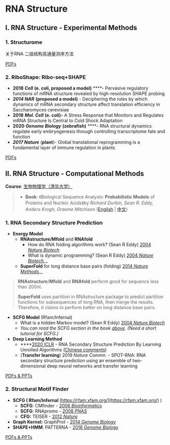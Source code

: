 # RNA Structure

## I. RNA Structure - Experimental Methods 

### 1. Structurome

关于RNA 二级结构高通量测序方法

[PDFs](https://cloud.tsinghua.edu.cn/d/759f79f0a9c24fb7aab4/?p=/RNA%20Probing%20Experiments&mode=list)

### 2. RiboShape: Ribo-seq+SHAPE

* **2018** _**Cell**_  **\(e. coli, proposed a model\)** _****_- Pervasive regulatory functions of mRNA structure revealed by high-resolution SHAPE probing
* _**2014 NAR**_ **\(proposed a model\)** - Deciphering the rules by which dynamics of mRNA secondary structure affect translation efficiency in Saccharomyces cerevisiae
* **2018** _**Mol. Cell**_ **\(e. coli\)-** A Stress Response that Monitors and Regulates mRNA Structure Is Central to Cold Shock Adaptation
* **2020** _**Genome Biology**_ **\(zebrafish\)** _****_- RNA structural dynamics regulate early embryogenesis through controlling transcriptome fate and function
* _**2017 Nature**_ \(**plant**\)- Global translational reprogramming is a fundamental layer of immune regulation in plants

[PDFs](https://cloud.tsinghua.edu.cn/d/759f79f0a9c24fb7aab4/?p=/Riboshape&mode=list)



## II. RNA Structure - Computational Methods

**Course**: [生物物理学（清华大学）](https://www.ncrnalab.org/courses/#biophysics) 

> * **Book**:   《Biological Sequence Analysis: **Probabilistic Models** of Proteins and Nucleic Acids》by _Richard Durbin, Sean R. Eddy, Anders Krogh, Graeme Mitchison_  \([English](http://www.amazon.com/Biological-Sequence-Analysis-Probabilistic-Proteins/dp/0521629713) \| [中文](http://www.amazon.cn/dp/B003ZUIRZ2)\)

### 1. RNA Secondary Structure Prediction

* **Energy Model** 
  * **RNAstructure/Mfold**  and **RNAfold** 
    * How do RNA folding algorithms work? \(Sean R Eddy\) [2004 _Nature Biotech_](https://www.nature.com/articles/nbt1104-1457) 
    * What is dynamic programming? \(Sean R Eddy\) [2004 _Nature Biotech_](http://dx.doi.org/10.1038/nbt0704-909)\_\_
  * **SuperFold** for long distance base pairs \(folding\)  [2014 _Nature Methods_](https://www.ncbi.nlm.nih.gov/pubmed/25028896)\_\_

> **RNAstructure**/**Mfold**  and **RNAfold** perform good for sequence less than 200nt.
>
> **SuperFold** uses partition in RNAstructure package to predict partition functions for subsequences of long RNA, then merge the results. Therefore, it claims to perform better on long distance base pairs.

* **SCFG Model** \(Rfam/Infernal\)
  * What is a hidden Markov model? \(Sean R Eddy\) [2004 _Nature Biotech_](http://dx.doi.org/10.1038/nbt1004-1315) 
  * _You can read the SCFG section in the book_ [_above_](../ai/#3-1-rna-secondary-structure-prediction)_. \(Need a short tutorial for SCFG.\)_
* **Deep Learning Method**
  * \*\*\*\*[2020 ICLR](https://openreview.net/forum?id=S1eALyrYDH) - RNA Secondary Structure Prediction By Learning Unrolled Algorithms \([Chinese comments](https://mp.weixin.qq.com/s/SSFOJfljhRZuOOTErNefig)\)
  * \(**Transfer learning**\) 2019 _Nature Commn._ - SPOT-RNA: RNA secondary structure prediction using an ensemble of two-dimensional deep neural networks and transfer learning

[PDFs & PPTs](https://cloud.tsinghua.edu.cn/d/9553a9a553304ff7b311/?p=%2FRNA%20secondary%20structure%20prediction&mode=list)

### 2. Structural Motif Finder

* **SCFG \( Rfam/Infernal** [https://rfam.xfam.org/](https://rfam.xfam.org/) \)
  * **SCFG**: CMfinder - [2006 _Bioinformatics_](https://www.ncbi.nlm.nih.gov/pubmed/16357030) 
  * **SCFG**: RNApromo - [2008 _PNAS_ ](https://www.ncbi.nlm.nih.gov/pubmed/18815376)
  * **CFG:** TEISER - [2012 _Nature_](https://www.ncbi.nlm.nih.gov/pubmed/22495308)  
* **Graph Kernel:** GraphProt - [2014 _Genome Biology_ ](https://www.ncbi.nlm.nih.gov/pubmed/24451197)
* **SHAPE+HMM**:  PATTERNA - [2018 _Genome Biology_ ](https://www.ncbi.nlm.nih.gov/pubmed/29495968)

[PDFs & PPTs](https://cloud.tsinghua.edu.cn/d/9553a9a553304ff7b311/?p=%2FRNA%20Structural%20Motif&mode=list) 

